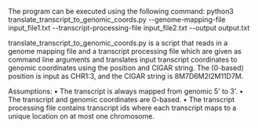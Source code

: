 The program can be executed using the following command:
python3 translate_transcript_to_genomic_coords.py --genome-mapping-file input_file1.txt --transcript-processing-file input_file2.txt --output output.txt

translate_transcript_to_genomic_coords.py is a script that reads in a genome mapping file and a transcript processing file which are given as command line arguments and translates input transcript coordinates to genomic coordinates using the position and CIGAR string. The (0-based) position is input as CHR1:3, and the CIGAR string is 8M7D6M2I2M11D7M.

Assumptions: 
•	The transcript is always mapped from genomic 5’ to 3’.
•	The transcript and genomic coordinates are 0-based.
•	The transcript processing file contains transcript ids where each transcript maps to a unique location on at most one chromosome. 

